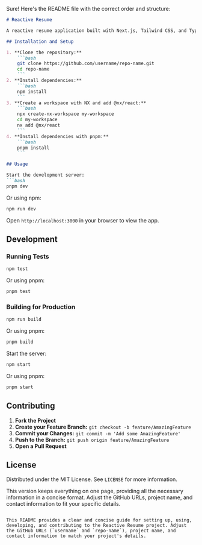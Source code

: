 Sure! Here's the README file with the correct order and structure:

```markdown
# Reactive Resume

A reactive resume application built with Next.js, Tailwind CSS, and TypeScript. This project covers the frontend part, including the landing page.

## Installation and Setup

1. **Clone the repository:**
    ```bash
    git clone https://github.com/username/repo-name.git
    cd repo-name
    ```
2. **Install dependencies:**
    ```bash
    npm install
    ```
3. **Create a workspace with NX and add @nx/react:**
    ```bash
    npx create-nx-workspace my-workspace
    cd my-workspace
    nx add @nx/react
    ```
4. **Install dependencies with pnpm:**
    ```bash
    pnpm install
    ```

## Usage

Start the development server:
```bash
pnpm dev
```
Or using npm:
```bash
npm run dev
```
Open `http://localhost:3000` in your browser to view the app.

## Development

### Running Tests
```bash
npm test
```
Or using pnpm:
```bash
pnpm test
```

### Building for Production
```bash
npm run build
```
Or using pnpm:
```bash
pnpm build
```
Start the server:
```bash
npm start
```
Or using pnpm:
```bash
pnpm start
```

## Contributing

1. **Fork the Project**
2. **Create your Feature Branch:** `git checkout -b feature/AmazingFeature`
3. **Commit your Changes:** `git commit -m 'Add some AmazingFeature'`
4. **Push to the Branch:** `git push origin feature/AmazingFeature`
5. **Open a Pull Request**

## License

Distributed under the MIT License. See `LICENSE` for more information.

This version keeps everything on one page, providing all the necessary information in a concise format. Adjust the GitHub URLs, project name, and contact information to fit your specific details.
```

This README provides a clear and concise guide for setting up, using, developing, and contributing to the Reactive Resume project. Adjust the GitHub URLs (`username` and `repo-name`), project name, and contact information to match your project's details.